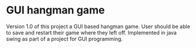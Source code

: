 # GUI hangman game
Version 1.0 of this project a GUI based hangman game. User should be able to save and restart their game where they left off.
Implemented in java swing as part of a project for GUI programming.


